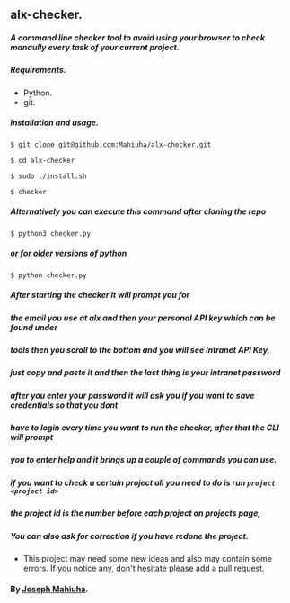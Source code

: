 ## alx-checker.

##### A command line checker tool to avoid using your browser to check manaully every task of your current project.

##### Requirements.

* Python.
* git.

##### Installation and usage.

```$ git clone git@github.com:Mahiuha/alx-checker.git```

```$ cd alx-checker```

```$ sudo ./install.sh```

```$ checker```

##### Alternatively you can execute this command after cloning the repo

```$ python3 checker.py```

##### or for older versions of python

```$ python checker.py```

##### After starting the checker it will prompt you for 
##### the email you use at alx and then your personal API key which can be found under 
##### tools then you scroll to the bottom and you will see Intranet <b>API Key</b>, 
##### just copy and paste it and then the last thing is your intranet password 
##### after you enter your password it will ask you if you want to save credentials so that you dont
##### have to login every time you want to run the checker, after that the CLI will prompt  
##### you to enter help and it brings up a couple of commands you can use. 
##### if you want to check a certain project all you need to do is run ```project <project id>``` 
##### the project id is the number before each project on projects page, 
##### You can also ask for correction if you have redone the project.

* This project may need some new ideas and also may contain some errors. If you notice any, don't hesitate please add a pull request.

#### By [Joseph Mahiuha](https://github.com/Mahiuha).


